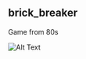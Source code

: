 ## brick_breaker
Game from 80s

![Alt Text](https://media.giphy.com/media/v1.Y2lkPTc5MGI3NjExYnJubmo5a3cwNnp1b3k0Y3p6ZW1lejVvNGNoOWNxemh3cDh6c3BqdCZlcD12MV9pbnRlcm5hbF9naWZfYnlfaWQmY3Q9Zw/vxz3Ha8kQdkll6FlQa/giphy.gif)